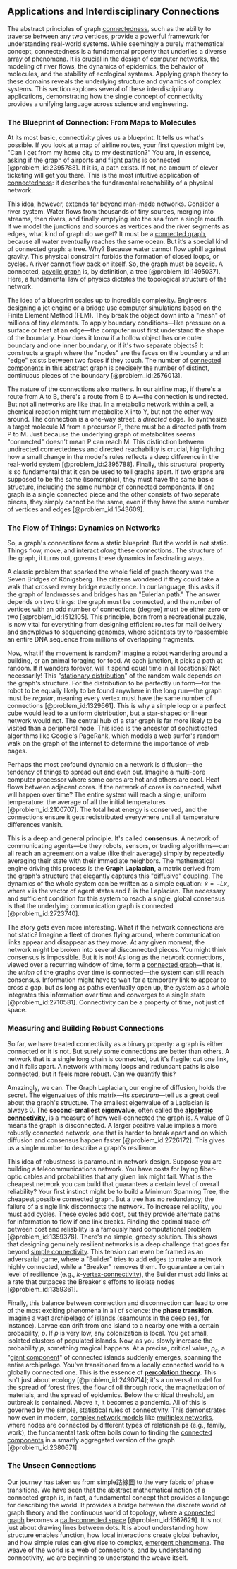 ## Applications and Interdisciplinary Connections

The abstract principles of graph [connectedness](@article_id:141572), such as the ability to traverse between any two vertices, provide a powerful framework for understanding real-world systems. While seemingly a purely mathematical concept, connectedness is a fundamental property that underlies a diverse array of phenomena. It is crucial in the design of computer networks, the modeling of river flows, the dynamics of epidemics, the behavior of molecules, and the stability of ecological systems. Applying graph theory to these domains reveals the underlying structure and dynamics of complex systems. This section explores several of these interdisciplinary applications, demonstrating how the single concept of connectivity provides a unifying language across science and engineering.

### The Blueprint of Connection: From Maps to Molecules

At its most basic, connectivity gives us a blueprint. It tells us what's possible. If you look at a map of airline routes, your first question might be, "Can I get from my home city to my destination?" You are, in essence, asking if the graph of airports and flight paths is connected [@problem_id:2395788]. If it is, a path exists. If not, no amount of clever ticketing will get you there. This is the most intuitive application of [connectedness](@article_id:141572): it describes the fundamental reachability of a physical network.

This idea, however, extends far beyond man-made networks. Consider a river system. Water flows from thousands of tiny sources, merging into streams, then rivers, and finally emptying into the sea from a single mouth. If we model the junctions and sources as vertices and the river segments as edges, what kind of graph do we get? It must be a [connected graph](@article_id:261237), because all water eventually reaches the same ocean. But it’s a special kind of connected graph: a tree. Why? Because water cannot flow uphill against gravity. This physical constraint forbids the formation of closed loops, or cycles. A river cannot flow back on itself. So, the graph must be acyclic. A connected, [acyclic graph](@article_id:272001) is, by definition, a tree [@problem_id:1495037]. Here, a fundamental law of physics dictates the topological structure of the network.

The idea of a blueprint scales up to incredible complexity. Engineers designing a jet engine or a bridge use computer simulations based on the Finite Element Method (FEM). They break the object down into a "mesh" of millions of tiny elements. To apply boundary conditions—like pressure on a surface or heat at an edge—the computer must first understand the shape of the boundary. How does it know if a hollow object has one outer boundary and one inner boundary, or if it's two separate objects? It constructs a graph where the "nodes" are the faces on the boundary and an "edge" exists between two faces if they touch. The number of [connected components](@article_id:141387) in this abstract graph is precisely the number of distinct, continuous pieces of the boundary [@problem_id:2576013].

The nature of the connections also matters. In our airline map, if there's a route from A to B, there's a route from B to A—the connection is undirected. But not all networks are like that. In a metabolic network within a cell, a chemical reaction might turn metabolite X into Y, but not the other way around. The connection is a one-way street, a *directed* edge. To synthesize a target molecule M from a precursor P, there must be a directed path from P to M. Just because the underlying graph of metabolites seems "connected" doesn't mean P can reach M. This distinction between undirected connectedness and directed reachability is crucial, highlighting how a small change in the model's rules reflects a deep difference in the real-world system [@problem_id:2395788]. Finally, this structural property is so fundamental that it can be used to tell graphs apart. If two graphs are supposed to be the same (isomorphic), they must have the same basic structure, including the same number of connected components. If one graph is a single connected piece and the other consists of two separate pieces, they simply cannot be the same, even if they have the same number of vertices and edges [@problem_id:1543609].

### The Flow of Things: Dynamics on Networks

So, a graph's connections form a static blueprint. But the world is not static. Things flow, move, and interact *along* these connections. The structure of the graph, it turns out, governs these dynamics in fascinating ways.

A classic problem that sparked the whole field of graph theory was the Seven Bridges of Königsberg. The citizens wondered if they could take a walk that crossed every bridge exactly once. In our language, this asks if the graph of landmasses and bridges has an "Eulerian path." The answer depends on two things: the graph must be connected, and the number of vertices with an odd number of connections (degree) must be either zero or two [@problem_id:1512105]. This principle, born from a recreational puzzle, is now vital for everything from designing efficient routes for mail delivery and snowplows to sequencing genomes, where scientists try to reassemble an entire DNA sequence from millions of overlapping fragments.

Now, what if the movement is random? Imagine a robot wandering around a building, or an animal foraging for food. At each junction, it picks a path at random. If it wanders forever, will it spend equal time in all locations? Not necessarily! This "[stationary distribution](@article_id:142048)" of the random walk depends on the graph's structure. For the distribution to be perfectly uniform—for the robot to be equally likely to be found anywhere in the long run—the graph must be *regular*, meaning every vertex must have the same number of connections [@problem_id:1329661]. This is why a simple loop or a perfect cube would lead to a uniform distribution, but a star-shaped or linear network would not. The central hub of a star graph is far more likely to be visited than a peripheral node. This idea is the ancestor of sophisticated algorithms like Google's PageRank, which models a web surfer's random walk on the graph of the internet to determine the importance of web pages.

Perhaps the most profound dynamic on a network is diffusion—the tendency of things to spread out and even out. Imagine a multi-core computer processor where some cores are hot and others are cool. Heat flows between adjacent cores. If the network of cores is connected, what will happen over time? The entire system will reach a single, uniform temperature: the average of all the initial temperatures [@problem_id:2100707]. The total heat energy is conserved, and the connections ensure it gets redistributed everywhere until all temperature differences vanish.

This is a deep and general principle. It's called **consensus**. A network of communicating agents—be they robots, sensors, or trading algorithms—can all reach an agreement on a value (like their average) simply by repeatedly averaging their state with their immediate neighbors. The mathematical engine driving this process is the **Graph Laplacian**, a matrix derived from the graph's structure that elegantly captures this "diffusive" coupling. The dynamics of the whole system can be written as a simple equation: $\dot{x} = -Lx$, where $x$ is the vector of agent states and $L$ is the Laplacian. The necessary and sufficient condition for this system to reach a single, global consensus is that the underlying communication graph is connected [@problem_id:2723740].

The story gets even more interesting. What if the network connections are not static? Imagine a fleet of drones flying around, where communication links appear and disappear as they move. At any given moment, the network might be broken into several disconnected pieces. You might think consensus is impossible. But it is not! As long as the network connections, viewed over a recurring window of time, form a [connected graph](@article_id:261237)—that is, the *union* of the graphs over time is connected—the system can still reach consensus. Information might have to wait for a temporary link to appear to cross a gap, but as long as paths eventually open up, the system as a whole integrates this information over time and converges to a single state [@problem_id:2710581]. Connectivity can be a property of time, not just of space.

### Measuring and Building Robust Connections

So far, we have treated connectivity as a binary property: a graph is either connected or it is not. But surely some connections are better than others. A network that is a single long chain is connected, but it's fragile; cut one link, and it falls apart. A network with many loops and redundant paths is also connected, but it feels more robust. Can we quantify this?

Amazingly, we can. The Graph Laplacian, our engine of diffusion, holds the secret. The eigenvalues of this matrix—its *spectrum*—tell us a great deal about the graph's structure. The smallest eigenvalue of a Laplacian is always $0$. The **second-smallest eigenvalue**, often called the **[algebraic connectivity](@article_id:152268)**, is a measure of how well-connected the graph is. A value of $0$ means the graph is disconnected. A larger positive value implies a more robustly connected network, one that is harder to break apart and on which diffusion and consensus happen faster [@problem_id:2726172]. This gives us a single number to describe a graph's resilience.

This idea of robustness is paramount in network design. Suppose you are building a telecommunications network. You have costs for laying fiber-optic cables and probabilities that any given link might fail. What is the cheapest network you can build that guarantees a certain level of overall reliability? Your first instinct might be to build a Minimum Spanning Tree, the cheapest possible connected graph. But a tree has no redundancy; the failure of a single link disconnects the network. To increase reliability, you must add cycles. These cycles add cost, but they provide alternate paths for information to flow if one link breaks. Finding the optimal trade-off between cost and reliability is a famously hard computational problem [@problem_id:1359378]. There's no simple, greedy solution. This shows that designing genuinely resilient networks is a deep challenge that goes far beyond [simple connectivity](@article_id:188609). This tension can even be framed as an adversarial game, where a "Builder" tries to add edges to make a network highly connected, while a "Breaker" removes them. To guarantee a certain level of resilience (e.g., $k$-[vertex-connectivity](@article_id:267305)), the Builder must add links at a rate that outpaces the Breaker's efforts to isolate nodes [@problem_id:1359361].

Finally, this balance between connection and disconnection can lead to one of the most exciting phenomena in all of science: the **phase transition**. Imagine a vast archipelago of islands (seamounts in the deep sea, for instance). Larvae can drift from one island to a nearby one with a certain probability, $p$. If $p$ is very low, any colonization is local. You get small, isolated clusters of populated islands. Now, as you slowly increase the probability $p$, something magical happens. At a precise, critical value, $p_c$, a "[giant component](@article_id:272508)" of connected islands suddenly emerges, spanning the entire archipelago. You've transitioned from a locally connected world to a globally connected one. This is the essence of **[percolation theory](@article_id:144622)**. This isn't just about ecology [@problem_id:2490714]; it's a universal model for the spread of forest fires, the flow of oil through rock, the magnetization of materials, and the spread of epidemics. Below the critical threshold, an outbreak is contained. Above it, it becomes a pandemic. All of this is governed by the simple, statistical rules of connectivity. This demonstrates how even in modern, [complex network models](@article_id:193664) like [multiplex networks](@article_id:269871), where nodes are connected by different types of relationships (e.g., family, work), the fundamental task often boils down to finding the [connected components](@article_id:141387) in a smartly aggregated version of the graph [@problem_id:2380671].

### The Unseen Connections

Our journey has taken us from simple路線圖 to the very fabric of phase transitions. We have seen that the abstract mathematical notion of a connected graph is, in fact, a fundamental concept that provides a language for describing the world. It provides a bridge between the discrete world of graph theory and the continuous world of topology, where a [connected graph](@article_id:261237) becomes a [path-connected space](@article_id:155934) [@problem_id:1567629]. It is not just about drawing lines between dots. It is about understanding how structure enables function, how local interactions create global behavior, and how simple rules can give rise to complex, [emergent phenomena](@article_id:144644). The weave of the world is a web of connections, and by understanding connectivity, we are beginning to understand the weave itself.